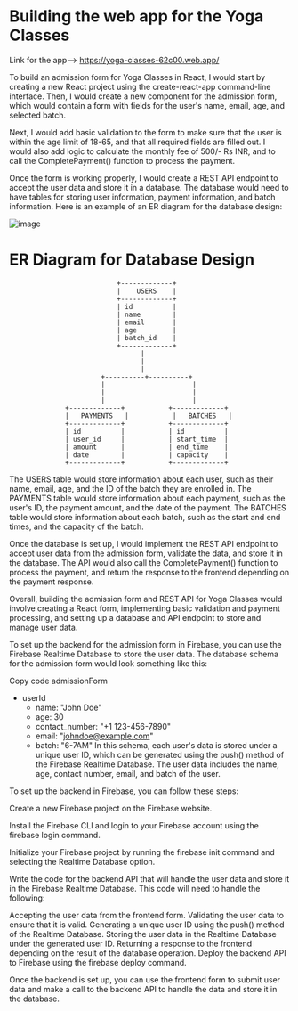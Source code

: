 #                                                Building the web app for the Yoga Classes

Link for the app--> https://yoga-classes-62c00.web.app/


To build an admission form for Yoga Classes in React, I would start by creating a new React project using the create-react-app command-line interface. Then, I would create a new component for the admission form, which would contain a form with fields for the user's name, email, age, and selected batch.

Next, I would add basic validation to the form to make sure that the user is within the age limit of 18-65, and that all required fields are filled out. I would also add logic to calculate the monthly fee of 500/- Rs INR, and to call the CompletePayment() function to process the payment.

Once the form is working properly, I would create a REST API endpoint to accept the user data and store it in a database. The database would need to have tables for storing user information, payment information, and batch information. Here is an example of an ER diagram for the database design:

![image](https://user-images.githubusercontent.com/101920516/207139718-2599ddee-b30e-46e3-b2c7-de3a64a4a196.png)


#                                                      ER Diagram for Database Design

                               +-------------+
                               |    USERS    |
                               +-------------+
                               | id          |
                               | name        |
                               | email       |
                               | age         |
                               | batch_id    |
                               +-------------+
                                     |
                                     |
                                     |
                           +----------+----------+
                           |                      |
                           |                      |
                           |                      |
                  +-------------+           +-------------+
                  |   PAYMENTS   |           |   BATCHES   |
                  +-------------+           +-------------+
                  | id          |           | id          |
                  | user_id     |           | start_time  |
                  | amount      |           | end_time    |
                  | date        |           | capacity    |
                  +-------------+           +-------------+
The USERS table would store information about each user, such as their name, email, age, and the ID of the batch they are enrolled in. The PAYMENTS table would store information about each payment, such as the user's ID, the payment amount, and the date of the payment. The BATCHES table would store information about each batch, such as the start and end times, and the capacity of the batch.

Once the database is set up, I would implement the REST API endpoint to accept user data from the admission form, validate the data, and store it in the database. The API would also call the CompletePayment() function to process the payment, and return the response to the frontend depending on the payment response.

Overall, building the admission form and REST API for Yoga Classes would involve creating a React form, implementing basic validation and payment processing, and setting up a database and API endpoint to store and manage user data.



To set up the backend for the admission form in Firebase, you can use the Firebase Realtime Database to store the user data. The database schema for the admission form would look something like this:

Copy code
admissionForm
  - userId
    - name: "John Doe"
    - age: 30
    - contact_number: "+1 123-456-7890"
    - email: "johndoe@example.com"
    - batch: "6-7AM"
In this schema, each user's data is stored under a unique user ID, which can be generated using the push() method of the Firebase Realtime Database. The user data includes the name, age, contact number, email, and batch of the user.

To set up the backend in Firebase, you can follow these steps:

Create a new Firebase project on the Firebase website.

Install the Firebase CLI and login to your Firebase account using the firebase login command.

Initialize your Firebase project by running the firebase init command and selecting the Realtime Database option.

Write the code for the backend API that will handle the user data and store it in the Firebase Realtime Database. This code will need to handle the following:

Accepting the user data from the frontend form.
Validating the user data to ensure that it is valid.
Generating a unique user ID using the push() method of the Realtime Database.
Storing the user data in the Realtime Database under the generated user ID.
Returning a response to the frontend depending on the result of the database operation.
Deploy the backend API to Firebase using the firebase deploy command.

Once the backend is set up, you can use the frontend form to submit user data and make a call to the backend API to handle the data and store it in the database.
